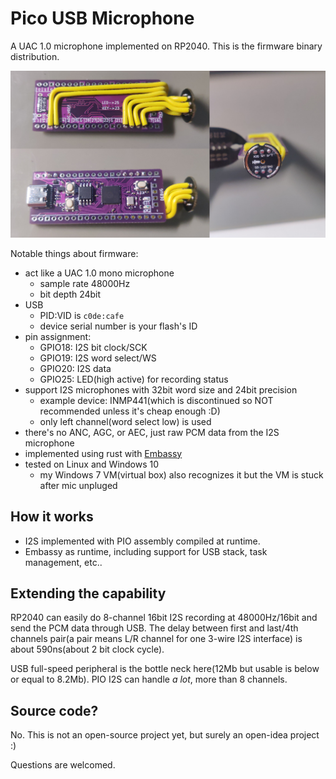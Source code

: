 # Pico USB Microphone

A UAC 1.0 microphone implemented on RP2040. This is the firmware binary distribution.

![sample device image](pico-mic-sample.jpg)

Notable things about firmware:

- act like a UAC 1.0 mono microphone
    - sample rate 48000Hz
    - bit depth 24bit
- USB
    - PID:VID is `c0de:cafe`
    - device serial number is your flash's ID
- pin assignment:
    - GPIO18: I2S bit clock/SCK
    - GPIO19: I2S word select/WS
    - GPIO20: I2S data
    - GPIO25: LED(high active) for recording status
- support I2S microphones with 32bit word size and 24bit precision
    - example device: INMP441(which is discontinued so NOT recommended unless it's cheap enough :D)
    - only left channel(word select low) is used
- there's no ANC, AGC, or AEC, just raw PCM data from the I2S microphone
- implemented using rust with [Embassy](https://github.com/embassy-rs/embassy)
- tested on Linux and Windows 10
    - my Windows 7 VM(virtual box) also recognizes it but the VM is stuck after mic unpluged

## How it works

- I2S implemented with PIO assembly compiled at runtime.
- Embassy as runtime, including support for USB stack, task management, etc..

## Extending the capability

RP2040 can easily do 8-channel 16bit I2S recording at 48000Hz/16bit and send the PCM data through USB. The delay between first and last/4th channels pair(a pair means L/R channel for one 3-wire I2S interface) is about 590ns(about 2 bit clock cycle).

USB full-speed peripheral is the bottle neck here(12Mb but usable is below or equal to 8.2Mb). PIO I2S can handle *a lot*, more than 8 channels.

## Source code?

No. This is not an open-source project yet, but surely an open-idea project :)

Questions are welcomed.

